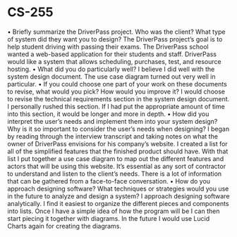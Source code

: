 # CS-255
•	Briefly summarize the DriverPass project. Who was the client? What type of system did they want you to design?
The DriverPass project’s goal is to help student driving with passing their exams. The DriverPass school wanted a web-based application for their students and staff. DriverPass would like a system that allows scheduling, purchases, test, and resource hosting.
•	What did you do particularly well?
I believe I did well with the system design document. The use case diagram turned out very well in particular.
•	If you could choose one part of your work on these documents to revise, what would you pick? How would you improve it?
I would choose to revise the technical requirements section in the system design document. I personally rushed this section. If I had put the appropriate amount of time into this section, it would be longer and more in depth. 
•	How did you interpret the user’s needs and implement them into your system design? Why is it so important to consider the user’s needs when designing?
I began by reading through the interview transcript and taking notes on what the owner of DriverPass envisions for his company’s website. I created a list for all of the simplified features that the finished product should have. With that list I put together a use case diagram to map out the different features and actors that will be using this website. It’s essential as any sort of contractor to understand and listen to the client’s needs. There is a lot of information that can be gathered from a face-to-face conversation. 
•	How do you approach designing software? What techniques or strategies would you use in the future to analyze and design a system?
I approach designing software analytically. I find it easiest to organize the different pieces and components into lists. Once I have a simple idea of how the program will be I can then start piecing it together with diagrams. In the future I would use Lucid Charts again for creating the diagrams. 
